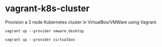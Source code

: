 # vagrant-k8s-cluster

Provision a 3 node Kubernetes cluster in VirtualBox/VMWare using Vagrant.

```
vagrant up --provider vmware_desktop
```

```
vagrant up --provider virtualbox
```
